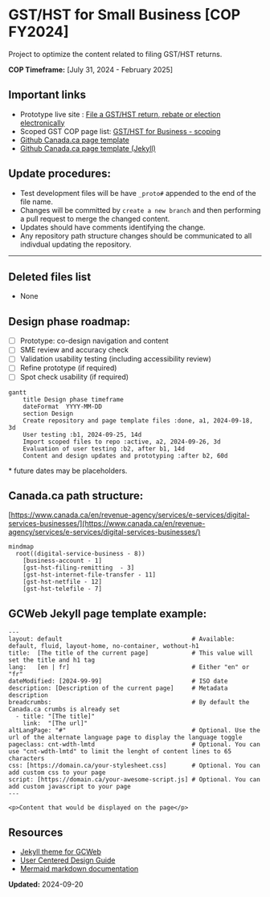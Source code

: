 # GST/HST for Small Business [COP FY2024]

Project to optimize the content related to filing GST/HST returns.

**COP Timeframe:** [July 31, 2024 - February 2025]

## Important links

- Prototype live site : [File a GST/HST return, rebate or election electronically](https://cra-proto.github.io/gst-hst-business/en/file-a-gst-hst-return-rebate-election-electronically.html)
- Scoped GST COP page list: [GST/HST for Business - scoping](https://122gc.sharepoint.com/sites/WOSCoordination/Lists/GSTHST%20for%20business%20COP%20%20scoping/AllItems.aspx?env=WebViewList&viewid=1379b8f8-af3b-47fb-ba50-29a24ea1d13d&useFiltersInViewXml=1&OR=Teams-HL&CT=1726666893920&clickparams=eyJBcHBOYW1lIjoiVGVhbXMtRGVza3RvcCIsIkFwcFZlcnNpb24iOiI0OS8yNDA4MTcwMDQxOSIsIkhhc0ZlZGVyYXRlZFVzZXIiOmZhbHNlfQ%3D%3D)
- [Github Canada.ca page template](https://github.com/cra-proto/gst-hst-business/blob/main/templates/page_template-e.html)
- [Github Canada.ca page template \(Jekyll\)](https://github.com/cra-proto/gst-hst-business/blob/main/templates/page_template_jekyll-en.html)

## Update procedures:
- Test development files will be have `_proto#` appended to the end of the file name.
- Changes will be committed by `create a new branch` and then performing a pull request to merge the changed content.
- Updates should have comments identifying the change.
- Any repository path structure changes should be communicated to all indivdual updating the repository.
---

## Deleted files list
- None

## Design phase roadmap:
- [ ] Prototype: co-design navigation and content
- [ ] SME review and accuracy check
- [ ] Validation usability testing (including accessibility review)
- [ ] Refine prototype (if required)
- [ ] Spot check usability (if required)

```mermaid
gantt
    title Design phase timeframe
    dateFormat  YYYY-MM-DD
    section Design
    Create repository and page template files :done, a1, 2024-09-18, 3d
    User testing :b1, 2024-09-25, 14d
    Import scoped files to repo :active, a2, 2024-09-26, 3d
    Evaluation of user testing :b2, after b1, 14d
    Content and design updates and prototyping :after b2, 60d
```
\* future dates may be placeholders.

## Canada.ca path structure: 
[https://www.canada.ca/en/revenue-agency/services/e-services/digital-services-businesses/](https://www.canada.ca/en/revenue-agency/services/e-services/digital-services-businesses/)

```mermaid
mindmap
  root((digital-service-business - 8))
    [business-account - 1]
    [gst-hst-filing-remitting  - 3]
    [gst-hst-internet-file-transfer - 11]
    [gst-hst-netfile - 12]
    [gst-hst-telefile - 7]
```

## GCWeb Jekyll page template example:

```jekyll
---
layout: default                                    # Available: default, fluid, layout-home, no-container, wothout-h1
title:  [The title of the current page]            # This value will set the title and h1 tag
lang:   [en | fr]                                  # Either "en" or "fr"
dateModified: [2024-99-99]                         # ISO date
description: [Description of the current page]     # Metadata description
breadcrumbs:                                       # By default the Canada.ca crumbs is already set
  - title: "[The title]"
    link:  "[The url]"
altLangPage: "#"                                   # Optional. Use the url of the alternate language page to display the language toggle
pageclass: cnt-wdth-lmtd                           # Optional. You can use "cnt-wdth-lmtd" to limit the lenght of content lines to 65 characters
css: [https://domain.ca/your-stylesheet.css]       # Optional. You can add custom css to your page
script: [https://domain.ca/your-awesome-script.js] # Optional. You can add custom javascript to your page
---

<p>Content that would be displayed on the page</p>
```

## Resources

- [Jekyll theme for GCWeb](https://github.com/wet-boew/gcweb-jekyll)
- [User Centered Design Guide](https://design.cra-arc.alpha.canada.ca/en/index.html)
- [Mermaid markdown documentation](https://mermaid.js.org/intro/getting-started.html)

**Updated:**  2024-09-20
